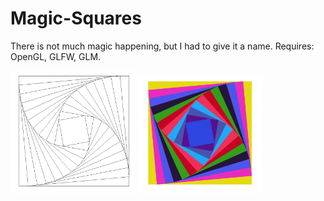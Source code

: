 # Magic-Squares
There is not much magic happening, but I had to give it a name.
Requires: OpenGL, GLFW, GLM.

<img src="ms1.png" width=200px>
<img src="ms2.png" width=200px>
